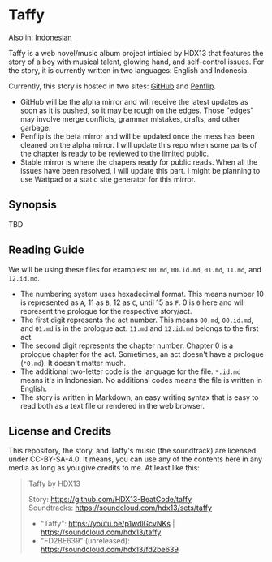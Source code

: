 # Taffy

Also in: [Indonesian](readme.id.md)

Taffy is a web novel/music album project intiaied by HDX13 that features the 
story of a boy with musical talent, glowing hand, and self-control issues. 
For the story, it is currently written in two languages: English and Indonesia. 

Currently, this story is hosted in two sites: [GitHub] and [Penflip]. 

* GitHub will be the alpha mirror and will receive the latest updates as soon as
  it is pushed, so it may be rough on the edges. Those "edges" may involve merge
  conflicts, grammar mistakes, drafts, and other garbage.
* Penflip is the beta mirror and will be updated once the mess has been cleaned 
  on the alpha mirror. I will update this repo when some parts of the chapter 
  is ready to be reviewed to the limited public.
* Stable mirror is where the chapers ready for public reads. When all the
  issues have been resolved, I will update this part. I might be planning to use
  Wattpad or a static site generator for this mirror.

## Synopsis

TBD

## Reading Guide

We will be using these files for examples: 
`00.md`, `00.id.md`, `01.md`, `11.md`, and `12.id.md`.

* The numbering system uses hexadecimal format. This means number 10 is 
  represented as `A`, 11 as `B`, 12 as `C`, until 15 as `F`. 0 is `0` here 
  and will represent the prologue for the respective story/act.
* The first digit represents the act number. This means `00.md`, 
  `00.id.md`, and `01.md` is in the prologue act. `11.md` and 
  `12.id.md` belongs to the first act.
* The second digit represents the chapter number. Chapter 0 is a prologue 
  chapter for the act. Sometimes, an act doesn't have a prologue (`*0.md`).
  It doesn't matter much.
* The additional two-letter code is the language for the file. `*.id.md` means
  it's in Indonesian. No additional codes means the file is written in English.
* The story is written in Markdown, an easy writing syntax that is easy to read
  both as a text file or rendered in the web browser.

## License and Credits

This repository, the story, and Taffy's music (the soundtrack) are licensed 
under CC-BY-SA-4.0. It means, you can use any of the contents here in any 
media as long as you give credits to me. At least like this:

> Taffy by HDX13
>
> Story: https://github.com/HDX13-BeatCode/taffy <br/> 
> Soundtracks: https://soundcloud.com/hdx13/sets/taffy <br/>
> * "Taffy": https://youtu.be/p1wdlGcvNKs | https://soundcloud.com/hdx13/taffy <br/> 
> * "FD2BE639" (unreleased): https://soundcloud.com/hdx13/fd2be639 <br/>

[GitHub]: https://github.com/hdx13-beatcode/taffy
[Penflip]: https://penflip.com/HDX13_BeatCode/Taffy

